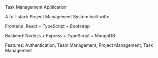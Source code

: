 Task Management Application

A full-stack Project Management System built with:

Frontend: React + TypeScript + Bootstrap

Backend: Node.js + Express + TypeScript + MongoDB

Features: Authentication, Team Management, Project Management, Task Management
